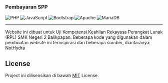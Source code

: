 ### Pembayaran SPP

![PHP](https://img.shields.io/badge/php-%23777BB4.svg?style=for-the-badge&logo=php&logoColor=white)
![JavaScript](https://img.shields.io/badge/javascript-%23323330.svg?style=for-the-badge&logo=javascript&logoColor=%23F7DF1E)
![Bootstrap](https://img.shields.io/badge/bootstrap-%23563D7C.svg?style=for-the-badge&logo=bootstrap&logoColor=white)
![Apache](https://img.shields.io/badge/apache-%23D42029.svg?style=for-the-badge&logo=apache&logoColor=white)
![MariaDB](https://img.shields.io/badge/MariaDB-003545?style=for-the-badge&logo=mariadb&logoColor=white)

---

Website ini dibuat untuk Uji Kompetensi Keahlian Rekayasa Perangkat Lunak (RPL) SMK Negeri 2 Balikpapan.
Beberapa kode yang digunakan dalam pembuatan website ini terinspirasi dari beberapa sumber,
diantaranya: [NotHydra](https://github.com/NotHydra/pelaporan-pengaduan-masyarakat)

## License

Project ini dilisensikan di bawah [MIT](LICENSE) License.